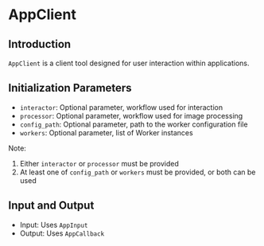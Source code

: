 # AppClient

## Introduction
`AppClient` is a client tool designed for user interaction within applications.

## Initialization Parameters
- `interactor`: Optional parameter, workflow used for interaction
- `processor`: Optional parameter, workflow used for image processing
- `config_path`: Optional parameter, path to the worker configuration file
- `workers`: Optional parameter, list of Worker instances

Note:
1. Either `interactor` or `processor` must be provided
2. At least one of `config_path` or `workers` must be provided, or both can be used

## Input and Output
- Input: Uses `AppInput`
- Output: Uses `AppCallback`